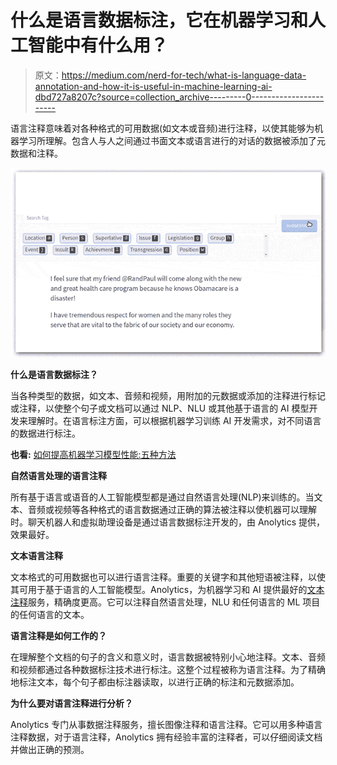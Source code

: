 # 什么是语言数据标注，它在机器学习和人工智能中有什么用？

> 原文：<https://medium.com/nerd-for-tech/what-is-language-data-annotation-and-how-it-is-useful-in-machine-learning-ai-dbd727a8207c?source=collection_archive---------0----------------------->

语言注释意味着对各种格式的可用数据(如文本或音频)进行注释，以使其能够为机器学习所理解。包含人与人之间通过书面文本或语言进行的对话的数据被添加了元数据和注释。

![](img/1f60b502ad9334b40cfe155fd58cdb59.png)

**什么是语言数据标注？**

当各种类型的数据，如文本、音频和视频，用附加的元数据或添加的注释进行标记或注释，以使整个句子或文档可以通过 NLP、NLU 或其他基于语言的 AI 模型开发来理解时。在语言标注方面，可以根据机器学习训练 AI 开发需求，对不同语言的数据进行标注。

**也看:** [如何提高机器学习模型性能:五种方法](https://www.anolytics.ai/blog/how-to-improve-machine-learning-model-performance/)

**自然语言处理的语言注释**

所有基于语言或语音的人工智能模型都是通过自然语言处理(NLP)来训练的。当文本、音频或视频等各种格式的语言数据通过正确的算法被注释以使机器可以理解时。聊天机器人和虚拟助理设备是通过语言数据标注开发的，由 Anolytics 提供，效果最好。

**文本语言注释**

文本格式的可用数据也可以进行语言注释。重要的关键字和其他短语被注释，以使其可用于基于语言的人工智能模型。Anolytics，为机器学习和 AI 提供最好的[文本注释](https://www.anolytics.ai/text-annotation-services/)服务，精确度更高。它可以注释自然语言处理，NLU 和任何语言的 ML 项目的任何语言的文本。

**语言注释是如何工作的？**

在理解整个文档的句子的含义和意义时，语言数据被特别小心地注释。文本、音频和视频都通过各种数据标注技术进行标注。这整个过程被称为语言注释。为了精确地标注文本，每个句子都由标注器读取，以进行正确的标注和元数据添加。

**为什么要对语言注释进行分析？**

Anolytics 专门从事数据注释服务，擅长图像注释和语言注释。它可以用多种语言注释数据，对于语言注释，Anolytics 拥有经验丰富的注释者，可以仔细阅读文档并做出正确的预测。